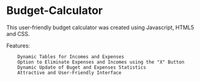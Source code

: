 # Budget-Calculator

This user-friendly budget calculator was created using Javascript, HTML5 and CSS.

Features:

        Dynamic Tables for Incomes and Expenses
        Option to Eliminate Expenses and Incomes using the "X" Button
        Dynamic Update of Buget and Expenses Statistics
        Attractive and User-Friendly Interface
    
    
